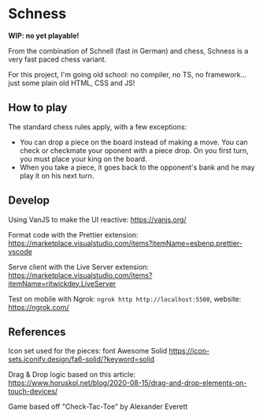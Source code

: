# Schness

**WIP: no yet playable!**

From the combination of Schnell (fast in German) and chess, Schness is a very fast paced chess variant.

For this project, I'm going old school: no compiler, no TS, no framework... just some plain old HTML, CSS and JS!

## How to play

The standard chess rules apply, with a few exceptions:

- You can drop a piece on the board instead of making a move. You can check or checkmate your oponent with a piece drop. On you first turn, you must place your king on the board.
- When you take a piece, it goes back to the opponent's bank and he may play it on his next turn.

## Develop

Using VanJS to make the UI reactive: https://vanjs.org/

Format code with the Prettier extension: https://marketplace.visualstudio.com/items?itemName=esbenp.prettier-vscode

Serve client with the Live Server extension: https://marketplace.visualstudio.com/items?itemName=ritwickdey.LiveServer

Test on mobile with Ngrok: `ngrok http http://localhost:5500`, website: https://ngrok.com/

## References

Icon set used for the pieces: font Awesome Solid https://icon-sets.iconify.design/fa6-solid/?keyword=solid

Drag & Drop logic based on this article: https://www.horuskol.net/blog/2020-08-15/drag-and-drop-elements-on-touch-devices/

Game based off "Check-Tac-Toe" by Alexander Everett
